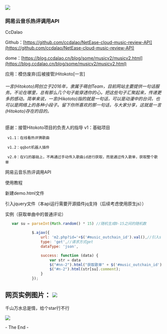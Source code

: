   

![](https://camo.githubusercontent.com/11242f3ac0e0085254f74aef68fc518501121189/68747470733a2f2f717161646170742e717069632e636e2f7478646f637069632f302f66653161396162356166626362363964373131623736623137376134366138662f30)

### **网易云音乐热评调用API**

CcDalao


Github：[https://github.com/ccdalao/NetEase-cloud-music-review-API](https://github.com/ccdalao/NetEase-cloud-music-review-API)

dome：[https://blog.ccdalao.cn/blog/some/musicv2/musicv2.html](https://blog.ccdalao.cn/blog/some/musicv2/musicv2.html)



应用：模仿废弃(后被接管)Hitokoto\[一言\]

###### 一言(Hitokoto)网创立于2016年，隶属于萌创Team，目前网站主要提供一句话服务。不论在哪里，总有那么几个句子能穿透你的心。把这些句子汇聚起来，传递更多的感动。简单来说，一言(Hikototo)指的就是一句话，可以是动漫中的台词，也可以是网络上的各种小段子。留下你所喜欢的那一句话，与大家分享，这就是一言(Hitokoto)存在的目的。

感谢：接管Hitokoto项目的负责人的指导
     v1：基础项目
     
     v1.1：在线看热评猜歌曲
     
     v1.2：qqbot机器人插件
     
     v2.0：在V1的基础上，不再通过手动传入歌曲id进行获取，而是通过传入歌单，获取整个歌单


网易云音乐热评调用API

使用教程

新建demo.html文件

引入jquery文件（本api运行需要开源插件jq支持（后续考虑使用原生js））

实例（获取单曲中的普通评论）

```javascript
   var su = parseInt(Math.random() * 15) //随机生成0-15之间的随机数
    
            $.ajax({
                url: 'm2.php?id='+$('#music_outchain_id').val(),//引入song.php
                type: 'get',//请求方式get
                dataType: 'json',

                success: function (data) {
                    var str = data
                    $("#nn-2").html("获取歌单" + $('#music_outchain_id').val() + "热评");
                    $("#n-2").html(str[su].comment);
                }
            });
```


网页实例图片：
![](https://blog.ccdalao.cn/usr/uploads/2021/02/3045342982.png)
---------

千山万水总是情，给个star行不行

![](https://camo.githubusercontent.com/7ceafa4b0c41ae17630bae426eb29a46e4cbb58e/68747470733a2f2f717161646170742e717069632e636e2f7478646f637069632f302f64313564316162323338393635356338353737393263633739623730663036642f30)

\- The End -
